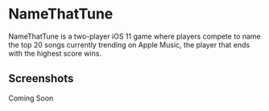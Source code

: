 # NameThatTune

NameThatTune is a two-player iOS 11 game where players compete to name the top 20 songs currently trending on Apple Music, the player that ends with the highest score wins.

## Screenshots

Coming Soon
